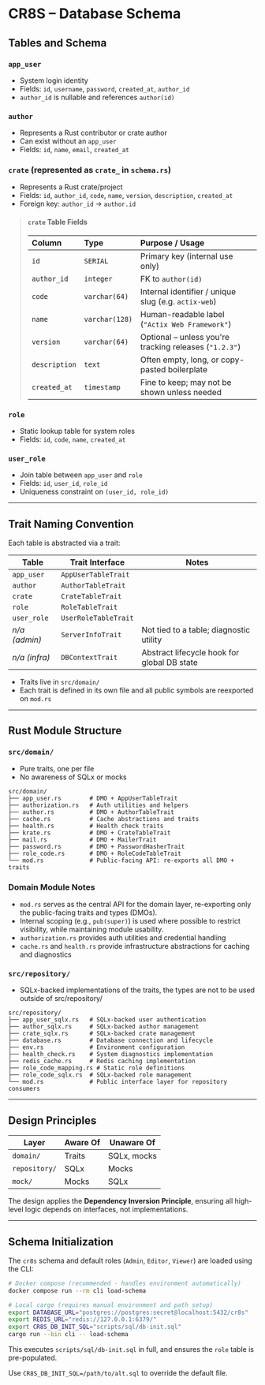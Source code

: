 # CR8S – Database Schema

## Tables and Schema

### `app_user`
- System login identity
- Fields: `id`, `username`, `password`, `created_at`, `author_id`
- `author_id` is nullable and references `author(id)`

### `author`
- Represents a Rust contributor or crate author
- Can exist without an `app_user`
- Fields: `id`, `name`, `email`, `created_at`

### `crate` (represented as `crate_` in `schema.rs`)
- Represents a Rust crate/project
- Fields: `id`, `author_id`, `code`, `name`, `version`, `description`, `created_at`
- Foreign key: `author_id` → `author.id`

> #### `crate` Table Fields
> 
> | Column        | Type           | Purpose / Usage                                        |
> | :------------ | :------------- | :----------------------------------------------------- |
> | `id`          | `SERIAL`       | Primary key (internal use only)                        |
> | `author_id`   | `integer`      | FK to `author(id)`                                     |
> | `code`        | `varchar(64)`  | Internal identifier / unique slug (e.g. `actix-web`)   |
> | `name`        | `varchar(128)` | Human-readable label (`"Actix Web Framework"`)         |
> | `version`     | `varchar(64)`  | Optional – unless you're tracking releases (`"1.2.3"`) |
> | `description` | `text`         | Often empty, long, or copy-pasted boilerplate          |
> | `created_at`  | `timestamp`    | Fine to keep; may not be shown unless needed           |
> 

### `role`
- Static lookup table for system roles
- Fields: `id`, `code`, `name`, `created_at`

### `user_role`
- Join table between `app_user` and `role`
- Fields: `id`, `user_id`, `role_id`
- Uniqueness constraint on `(user_id, role_id)`

---

## Trait Naming Convention

Each table is abstracted via a trait:

| Table           | Trait Interface      | Notes                                             |
|-----------------|----------------------|---------------------------------------------------|
| `app_user`      | `AppUserTableTrait`  |                                                   |
| `author`        | `AuthorTableTrait`   |                                                   |
| `crate`         | `CrateTableTrait`    |                                                   |
| `role`          | `RoleTableTrait`     |                                                   |
| `user_role`     | `UserRoleTableTrait` |                                                   |
| *n/a (admin)*   | `ServerInfoTrait`    | Not tied to a table; diagnostic utility           |
| *n/a (infra)*   | `DBContextTrait`     | Abstract lifecycle hook for global DB state       |


- Traits live in `src/domain/`
- Each trait is defined in its own file and all public symbols are reexported on `mod.rs`

---

## Rust Module Structure

### `src/domain/`
- Pure traits, one per file
- No awareness of SQLx or mocks

```
src/domain/
├── app_user.rs        # DMO + AppUserTableTrait
├── authorization.rs   # Auth utilities and helpers
├── author.rs          # DMO + AuthorTableTrait
├── cache.rs           # Cache abstractions and traits
├── health.rs          # Health check traits
├── krate.rs           # DMO + CrateTableTrait
├── mail.rs            # DMO + MailerTrait
├── password.rs        # DMO + PasswordHasherTrait
├── role_code.rs       # DMO + RoleCodeTableTrait
└── mod.rs             # Public-facing API: re-exports all DMO + traits
```

### Domain Module Notes

- `mod.rs` serves as the central API for the domain layer, re-exporting only the public-facing traits and types (DMOs).
- Internal scoping (e.g., `pub(super)`) is used where possible to restrict visibility, while maintaining module usability.
- `authorization.rs` provides auth utilities and credential handling
- `cache.rs` and `health.rs` provide infrastructure abstractions for caching and diagnostics

### `src/repository/`

- SQLx-backed implementations of the traits, the types are not to be used outside of src/repository/

```
src/repository/
├── app_user_sqlx.rs   # SQLx-backed user authentication
├── author_sqlx.rs     # SQLx-backed author management
├── crate_sqlx.rs      # SQLx-backed crate management  
├── database.rs        # Database connection and lifecycle
├── env.rs             # Environment configuration
├── health_check.rs    # System diagnostics implementation
├── redis_cache.rs     # Redis caching implementation
├── role_code_mapping.rs # Static role definitions
├── role_code_sqlx.rs  # SQLx-backed role management
└── mod.rs             # Public interface layer for repository consumers
```

---

## Design Principles

| Layer        | Aware Of             | Unaware Of          |
|--------------|----------------------|---------------------|
| `domain/`    | Traits               | SQLx, mocks         |
| `repository/`| SQLx                 | Mocks               |
| `mock/`      | Mocks                | SQLx                |

The design applies the **Dependency Inversion Principle**, ensuring all high-level logic depends on interfaces, not implementations.

---

## Schema Initialization

The `cr8s` schema and default roles (`Admin`, `Editor`, `Viewer`) are loaded using the CLI:

```bash
# Docker compose (recommended - handles environment automatically)
docker compose run --rm cli load-schema

# Local cargo (requires manual environment and path setup)
export DATABASE_URL="postgres://postgres:secret@localhost:5432/cr8s"
export REDIS_URL="redis://127.0.0.1:6379/"
export CR8S_DB_INIT_SQL="scripts/sql/db-init.sql"
cargo run --bin cli -- load-schema
```

This executes `scripts/sql/db-init.sql` in full, and ensures the `role` table is pre-populated.

Use `CR8S_DB_INIT_SQL=/path/to/alt.sql` to override the default file.
